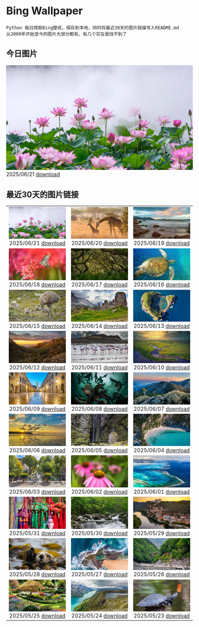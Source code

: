 # Bing Wallpaper

```
Python 每日爬取Bing壁纸，保存到本地，同时将最近30天的图片链接写入README.md
从2009年开始至今的图片大部分都有，有几个实在是找不到了
```



## 今日图片


![](./images/2025/06/21/SummerSolsticeY25_ZH-CN2728972774_1920x1080_2025-06-21.jpg)2025/06/21 [download](./images/2025/06/21/SummerSolsticeY25_ZH-CN2728972774_1920x1080_2025-06-21.jpg)

## 最近30天的图片链接


|      |      |      |
| :----: | :----: | :----: |
|![](./images/2025/06/21/SummerSolsticeY25_ZH-CN2728972774_1920x1080_2025-06-21.jpg)2025/06/21 [download](./images/2025/06/21/SummerSolsticeY25_ZH-CN2728972774_1920x1080_2025-06-21.jpg)|![](./images/2025/06/20/SerengetiGiraffe_ZH-CN2613013393_1920x1080_2025-06-20.jpg)2025/06/20 [download](./images/2025/06/20/SerengetiGiraffe_ZH-CN2613013393_1920x1080_2025-06-20.jpg)|![](./images/2025/06/19/WinterBegins_ZH-CN7638411804_1920x1080_2025-06-19.jpg)2025/06/19 [download](./images/2025/06/19/WinterBegins_ZH-CN7638411804_1920x1080_2025-06-19.jpg)|
|![](./images/2025/06/18/AsianSwallowtail_ZH-CN7442263508_1920x1080_2025-06-18.jpg)2025/06/18 [download](./images/2025/06/18/AsianSwallowtail_ZH-CN7442263508_1920x1080_2025-06-18.jpg)|![](./images/2025/06/17/CumberlandOaks_ZH-CN7265906780_1920x1080_2025-06-17.jpg)2025/06/17 [download](./images/2025/06/17/CumberlandOaks_ZH-CN7265906780_1920x1080_2025-06-17.jpg)|![](./images/2025/06/16/SeaTurtleBrazil_ZH-CN6907161064_1920x1080_2025-06-16.jpg)2025/06/16 [download](./images/2025/06/16/SeaTurtleBrazil_ZH-CN6907161064_1920x1080_2025-06-16.jpg)|
|![](./images/2025/06/15/RheaDad_ZH-CN6706868651_1920x1080_2025-06-15.jpg)2025/06/15 [download](./images/2025/06/15/RheaDad_ZH-CN6706868651_1920x1080_2025-06-15.jpg)|![](./images/2025/06/14/DolomitiEstate_ZH-CN6501271709_1920x1080_2025-06-14.jpg)2025/06/14 [download](./images/2025/06/14/DolomitiEstate_ZH-CN6501271709_1920x1080_2025-06-14.jpg)|![](./images/2025/06/13/SanMiguelAzores_ZH-CN2511982585_1920x1080_2025-06-13.jpg)2025/06/13 [download](./images/2025/06/13/SanMiguelAzores_ZH-CN2511982585_1920x1080_2025-06-13.jpg)|
|![](./images/2025/06/12/BigBendChisos_ZH-CN3794880768_1920x1080_2025-06-12.jpg)2025/06/12 [download](./images/2025/06/12/BigBendChisos_ZH-CN3794880768_1920x1080_2025-06-12.jpg)|![](./images/2025/06/11/FlamingosNamibia_ZH-CN3639748956_1920x1080_2025-06-11.jpg)2025/06/11 [download](./images/2025/06/11/FlamingosNamibia_ZH-CN3639748956_1920x1080_2025-06-11.jpg)|![](./images/2025/06/10/AerialEverglades_ZH-CN3388982881_1920x1080_2025-06-10.jpg)2025/06/10 [download](./images/2025/06/10/AerialEverglades_ZH-CN3388982881_1920x1080_2025-06-10.jpg)|
|![](./images/2025/06/09/DubrovnikTwilight_ZH-CN2981648854_1920x1080_2025-06-09.jpg)2025/06/09 [download](./images/2025/06/09/DubrovnikTwilight_ZH-CN2981648854_1920x1080_2025-06-09.jpg)|![](./images/2025/06/08/StellarSeaLions_ZH-CN2859514359_1920x1080_2025-06-08.jpg)2025/06/08 [download](./images/2025/06/08/StellarSeaLions_ZH-CN2859514359_1920x1080_2025-06-08.jpg)|![](./images/2025/06/07/PacificCrestTrail_ZH-CN9582395021_1920x1080_2025-06-07.jpg)2025/06/07 [download](./images/2025/06/07/PacificCrestTrail_ZH-CN9582395021_1920x1080_2025-06-07.jpg)|
|![](./images/2025/06/06/NormandyBeach_ZH-CN9312381737_1920x1080_2025-06-06.jpg)2025/06/06 [download](./images/2025/06/06/NormandyBeach_ZH-CN9312381737_1920x1080_2025-06-06.jpg)|![](./images/2025/06/05/FumacinhaBahia_ZH-CN9190616593_1920x1080_2025-06-05.jpg)2025/06/05 [download](./images/2025/06/05/FumacinhaBahia_ZH-CN9190616593_1920x1080_2025-06-05.jpg)|![](./images/2025/06/04/CalaLuna_ZH-CN8174946414_1920x1080_2025-06-04.jpg)2025/06/04 [download](./images/2025/06/04/CalaLuna_ZH-CN8174946414_1920x1080_2025-06-04.jpg)|
|![](./images/2025/06/03/BicyclesUtrecht_ZH-CN8016028978_1920x1080_2025-06-03.jpg)2025/06/03 [download](./images/2025/06/03/BicyclesUtrecht_ZH-CN8016028978_1920x1080_2025-06-03.jpg)|![](./images/2025/06/02/EchinaceaButterfly_ZH-CN7877489878_1920x1080_2025-06-02.jpg)2025/06/02 [download](./images/2025/06/02/EchinaceaButterfly_ZH-CN7877489878_1920x1080_2025-06-02.jpg)|![](./images/2025/06/01/GrandeTerreReef_ZH-CN7463701309_1920x1080_2025-06-01.jpg)2025/06/01 [download](./images/2025/06/01/GrandeTerreReef_ZH-CN7463701309_1920x1080_2025-06-01.jpg)|
|![](./images/2025/05/31/DuanwuFestivalY25_ZH-CN7343005503_1920x1080_2025-05-31.jpg)2025/05/31 [download](./images/2025/05/31/DuanwuFestivalY25_ZH-CN7343005503_1920x1080_2025-05-31.jpg)|![](./images/2025/05/30/LittlePigeonRiver_ZH-CN6554251943_1920x1080_2025-05-30.jpg)2025/05/30 [download](./images/2025/05/30/LittlePigeonRiver_ZH-CN6554251943_1920x1080_2025-05-30.jpg)|![](./images/2025/05/29/MiravetSpain_ZH-CN8584568741_1920x1080_2025-05-29.jpg)2025/05/29 [download](./images/2025/05/29/MiravetSpain_ZH-CN8584568741_1920x1080_2025-05-29.jpg)|
|![](./images/2025/05/28/KelpOtter_ZH-CN8297228161_1920x1080_2025-05-28.jpg)2025/05/28 [download](./images/2025/05/28/KelpOtter_ZH-CN8297228161_1920x1080_2025-05-28.jpg)|![](./images/2025/05/27/MonaValePool_ZH-CN7968271596_1920x1080_2025-05-27.jpg)2025/05/27 [download](./images/2025/05/27/MonaValePool_ZH-CN7968271596_1920x1080_2025-05-27.jpg)|![](./images/2025/05/26/Arashiyama2025_ZH-CN7836747321_1920x1080_2025-05-26.jpg)2025/05/26 [download](./images/2025/05/26/Arashiyama2025_ZH-CN7836747321_1920x1080_2025-05-26.jpg)|
|![](./images/2025/05/25/ButchartFlowers_ZH-CN6692930571_1920x1080_2025-05-25.jpg)2025/05/25 [download](./images/2025/05/25/ButchartFlowers_ZH-CN6692930571_1920x1080_2025-05-25.jpg)|![](./images/2025/05/24/JotunheimenPark_ZH-CN7417034574_1920x1080_2025-05-24.jpg)2025/05/24 [download](./images/2025/05/24/JotunheimenPark_ZH-CN7417034574_1920x1080_2025-05-24.jpg)|![](./images/2025/05/23/ButterflyTurtle_ZH-CN5706515924_1920x1080_2025-05-23.jpg)2025/05/23 [download](./images/2025/05/23/ButterflyTurtle_ZH-CN5706515924_1920x1080_2025-05-23.jpg)|


